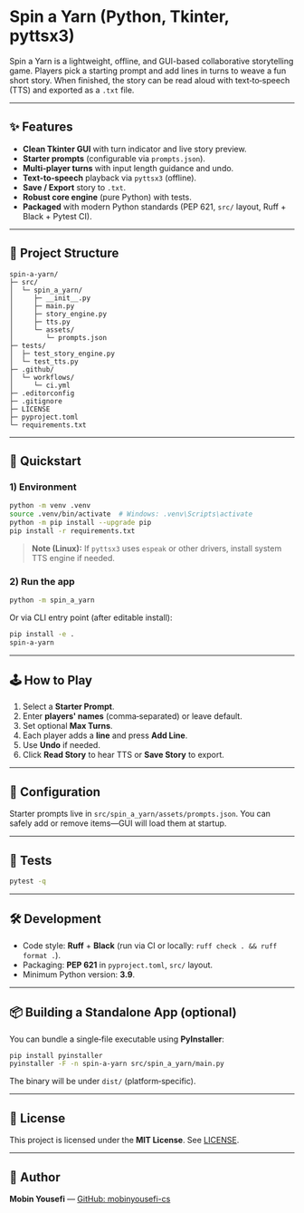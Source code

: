 # Spin a Yarn (Python, Tkinter, pyttsx3)

Spin a Yarn is a lightweight, offline, and GUI-based collaborative storytelling game. Players pick a starting prompt and add lines in turns to weave a fun short story. When finished, the story can be read aloud with text‑to‑speech (TTS) and exported as a `.txt` file.

---

## ✨ Features
- **Clean Tkinter GUI** with turn indicator and live story preview.
- **Starter prompts** (configurable via `prompts.json`).
- **Multi‑player turns** with input length guidance and undo.
- **Text‑to‑speech** playback via `pyttsx3` (offline).
- **Save / Export** story to `.txt`.
- **Robust core engine** (pure Python) with tests.
- **Packaged** with modern Python standards (PEP 621, `src/` layout, Ruff + Black + Pytest CI).

---

## 🧱 Project Structure
```
spin-a-yarn/
├─ src/
│  └─ spin_a_yarn/
│     ├─ __init__.py
│     ├─ main.py
│     ├─ story_engine.py
│     ├─ tts.py
│     └─ assets/
│        └─ prompts.json
├─ tests/
│  ├─ test_story_engine.py
│  └─ test_tts.py
├─ .github/
│  └─ workflows/
│     └─ ci.yml
├─ .editorconfig
├─ .gitignore
├─ LICENSE
├─ pyproject.toml
└─ requirements.txt
```

---

## 🚀 Quickstart

### 1) Environment
```bash
python -m venv .venv
source .venv/bin/activate  # Windows: .venv\Scripts\activate
python -m pip install --upgrade pip
pip install -r requirements.txt
```

> **Note (Linux):** If `pyttsx3` uses `espeak` or other drivers, install system TTS engine if needed.

### 2) Run the app
```bash
python -m spin_a_yarn
```
Or via CLI entry point (after editable install):
```bash
pip install -e .
spin-a-yarn
```

---

## 🕹️ How to Play
1. Select a **Starter Prompt**.
2. Enter **players' names** (comma‑separated) or leave default.
3. Set optional **Max Turns**.
4. Each player adds a **line** and press **Add Line**.
5. Use **Undo** if needed.
6. Click **Read Story** to hear TTS or **Save Story** to export.

---

## 🧩 Configuration
Starter prompts live in `src/spin_a_yarn/assets/prompts.json`. You can safely add or remove items—GUI will load them at startup.

---

## 🧪 Tests
```bash
pytest -q
```

---

## 🛠️ Development
- Code style: **Ruff** + **Black** (run via CI or locally: `ruff check . && ruff format .`).
- Packaging: **PEP 621** in `pyproject.toml`, `src/` layout.
- Minimum Python version: **3.9**.

---

## 📦 Building a Standalone App (optional)
You can bundle a single‑file executable using **PyInstaller**:
```bash
pip install pyinstaller
pyinstaller -F -n spin-a-yarn src/spin_a_yarn/main.py
```
The binary will be under `dist/` (platform‑specific).

---

## 📜 License
This project is licensed under the **MIT License**. See [LICENSE](./LICENSE).

---

## 👤 Author
**Mobin Yousefi** — [GitHub: mobinyousefi-cs](https://github.com/mobinyousefi-cs)

